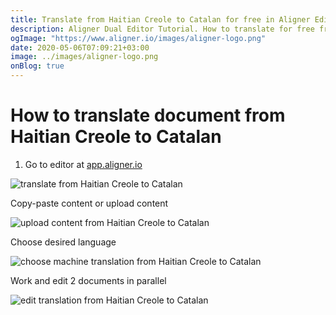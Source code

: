 ```yaml
---
title: Translate from Haitian Creole to Catalan for free in Aligner Editor
description: Aligner Dual Editor Tutorial. How to translate for free from Haitian Creole to Catalan. Aligner is multilingual document management platform. 
ogImage: "https://www.aligner.io/images/aligner-logo.png"
date: 2020-05-06T07:09:21+03:00
image: ../images/aligner-logo.png
onBlog: true
---
```


# How to translate document from Haitian Creole to Catalan

1. Go to editor at [app.aligner.io](https://app.aligner.io "Aligner App web page")

![translate from Haitian Creole to Catalan](../aligner-blank-editor.png "translate from Haitian Creole to Catalan")

Copy-paste content or upload content

![upload content from Haitian Creole to Catalan](../aligner-uploaded-document.png "upload content from Haitian Creole to Catalan")

Choose desired language

![choose machine translation from Haitian Creole to Catalan](../aligner-language-dropdown.png "choose machine translation from Haitian Creole to Catalan")

Work and edit 2 documents in parallel

![edit translation from Haitian Creole to Catalan](../aligner-double-sitded-editor.png "edit translation from Haitian Creole to Catalan")

